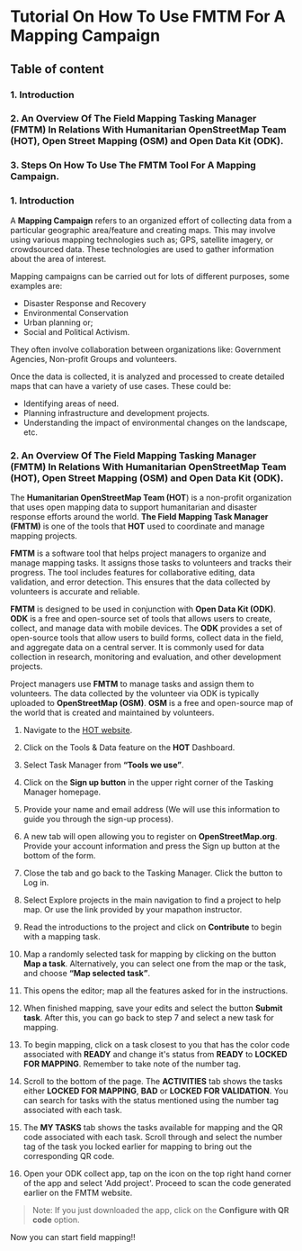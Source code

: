 # Tutorial On How To Use FMTM For A Mapping Campaign

## Table of content
### 1. Introduction

### 2. An Overview Of The Field Mapping Tasking Manager (FMTM) In Relations With Humanitarian OpenStreetMap Team (HOT), Open Street Mapping (OSM) and Open Data Kit (ODK).

### 3. Steps On How To Use The FMTM Tool For A Mapping Campaign.


### 1. Introduction

A **Mapping Campaign** refers to an organized effort of collecting data from a particular geographic area/feature and creating maps. This may involve using various mapping technologies such as; GPS, satellite imagery, or crowdsourced data. These technologies are used to gather information about the area of interest.

Mapping campaigns can be carried out for lots of different purposes, some examples are:

- Disaster Response and Recovery
- Environmental Conservation
- Urban planning or;
- Social and Political Activism.

They often involve collaboration between organizations like: Government Agencies, Non-profit Groups and volunteers.

Once the data is collected, it is analyzed and processed to create detailed maps that can have a variety of use cases. These could be:

- Identifying areas of need.
- Planning infrastructure and development projects.
- Understanding the impact of environmental changes on the landscape, etc.

### 2. An Overview Of The Field Mapping Tasking Manager (FMTM) In Relations With Humanitarian OpenStreetMap Team (HOT), Open Street Mapping (OSM) and Open Data Kit (ODK).

The **Humanitarian OpenStreetMap Team (HOT**) is a non-profit organization that uses open mapping data to support humanitarian and disaster response efforts around the world. **The Field Mapping Task Manager (FMTM)** is one of the tools that **HOT** used to coordinate and manage mapping projects.

**FMTM** is a software tool that helps project managers to organize and manage mapping tasks. It assigns those tasks to volunteers and tracks their progress. The tool includes features for collaborative editing, data validation, and error detection. This ensures that the data collected by volunteers is accurate and reliable.

**FMTM** is designed to be used in conjunction with **Open Data Kit (ODK)**. **ODK** is a free and open-source set of tools that allows users to create, collect, and manage data with mobile devices. The **ODK** provides a set of open-source tools that allow users to build forms, collect data in the field, and aggregate data on a central server. It is commonly used for data collection in research, monitoring and evaluation, and other development projects.  

Project managers use **FMTM** to manage tasks and assign them to volunteers. The data collected by the volunteer via ODK is typically uploaded to **OpenStreetMap (OSM)**. **OSM** is a free and open-source map of the world that is created and maintained by volunteers.

1. Navigate to the [HOT website](https://www.hotosm.org/).

2. Click on the Tools & Data feature on the **HOT** Dashboard.

3. Select Task Manager from **“Tools we use”**.

4. Click on the **Sign up button** in the upper right corner of the Tasking Manager homepage.

5. Provide your name and email address (We will use this information to guide you through the sign-up process).

6. A new tab will open allowing you to register on **OpenStreetMap.org**. Provide your account information and press the Sign up button at the bottom of the form.

7. Close the tab and go back to the Tasking Manager. Click the button to Log in.

8. Select Explore projects in the main navigation to find a project to help map. Or use the link provided by your mapathon instructor.

9. Read the introductions to the project and click on **Contribute** to begin with a mapping task.

10. Map a randomly selected task for mapping by clicking on the button **Map a task**.
Alternatively, you can select one from the map or the task, and choose **“Map selected task”**.

11. This opens the editor; map all the features asked for in the instructions.

12. When finished mapping, save your edits and select the button **Submit task**.
After this, you can go back to step 7 and select a new task for mapping.

5. To begin mapping, click on a task closest to you that has the color code associated with **READY** and change it's status from **READY** to **LOCKED FOR MAPPING**. Remember to take note of the number tag.

6. Scroll to the bottom of the page. The **ACTIVITIES** tab shows the tasks either **LOCKED FOR MAPPING**, **BAD** or **LOCKED FOR VALIDATION**. You can search for tasks with the status mentioned using the number tag associated with each task.

7. The **MY TASKS** tab shows the tasks available for mapping and the QR code associated with each task. Scroll through and select the number tag of the task you locked earlier for mapping to bring out the corresponding QR code.

8. Open your ODK collect app, tap on the icon on the top right hand corner of the app and select 'Add project'. Proceed to scan the code generated earlier on the FMTM website.

> Note: If you just downloaded the app, click on the **Configure with QR code** option.

Now you can start field mapping!!
